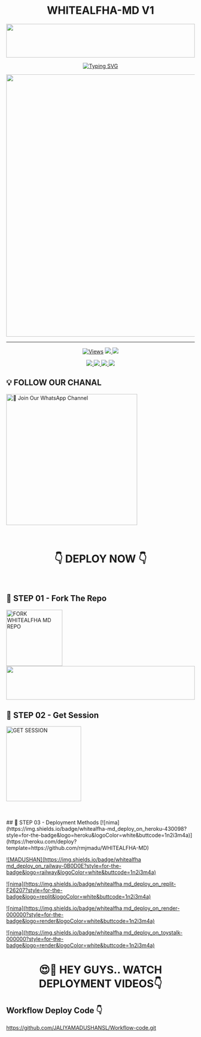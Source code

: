 
<h1 align="center">WHITEALFHA-MD V1</h1>

<img src="https://i.imgur.com/dBaSKWF.gif" height="90" width="100%">

<p align="center">
<a href="https://git.io/typing-svg"><img src="https://readme-typing-svg.demolab.com?font=Fira+Code&weight=700&size=33&pause=1000&color=5513F7&width=435&lines=WHITEALFHA+MD+WHATSAPP+BOT" alt="Typing SVG" /></a>
</p>
<p align="center">
<a href="https://github.com/rmjmadu">
    <img src="https://i.ibb.co/YjdvYzc/file-Dk-CNr-FLShv-Gyty-Qux-Tr-N1x-Eo.webp"  width="700px">
</a>
<hr>


<p align="center">

  <a href="https://github.com/rmjmadu/WHITEALFHA-MD-V1">
    <img src="https://hits.seeyoufarm.com/api/count/incr/badge.svg?url=https%3A%2F%2Fgithub.com%2Frmjmadu%2FWHITEALFHA-MD-NEW&count_bg=%2379C83D&title_bg=%23555555&icon=gitpod.svg&icon_color=%23E7E7E7&title=Views&edge_flat=false" alt="Views"/></a>
  
  </a>
  <a href="https://github.com/VajiraTech/VAJIRA-MD-NEW/fork">
    <img src="https://img.shields.io/github/forks/VajiraTech/VAJIRA-MD-NEW?label=Fork&style=social">
    
  </a>
  <a href="https://github.com/rmjmadu/WHITEALFHA-MD/stargazers">
    <img src="https://img.shields.io/github/stars/rmjmadu/WHITEALFHA-MD?style=social">
  </a>
</p>

<p align="center">
  <a href="https://github.com/rmjmadu/WHITEALFHA-MD">
    <img src="https://img.shields.io/github/repo-size/rmjmadu/WHITEALFHA-MD?color=purple&label=Repo%20Size&style=plastic">

  </a>
  <a href="https://github.com/rmjmadu/WHITEALFHA-MD">
    <img src="https://img.shields.io/github/license/rmjmadu/WHITEALFHA-MD-NEW?color=purple&label=License&style=plastic">

  </a>
  <a href="https://github.com/rmjmadu/WHITEALFHA-MD">
    <img src="https://img.shields.io/github/languages/top/VajiraTech/VAJIRA-MD-NEW?color=purple&label=Javascript&style=plastic">

  </a>
  <a href="https://github.com/rmjmadu/WHITEALFHA-MD">
    <img src="https://img.shields.io/static/v1?label=Author&message=madushan%20Rathnayake&color=purple&style=plastic">

  </a>
  </p>


  </a>
</p>

## 💡 FOLLOW OUR CHANAL

<a href="https://whatsapp.com/channel/0029VaoNmHJ4tRrvawED5o3c"><img src="https://img.shields.io/badge/Join%20Our%20WhatsApp%20Channel-blue" alt="📎 Join Our WhatsApp Channel" width="350"></a>

<br>

<div align="center">
 
  <h1>👇 DEPLOY NOW 👇</h1>
</div>

<br>

## 🎀 STEP 01 -  Fork The Repo

<a href="https://github.com/rmjmadu/WHITEALFHA-MD-NEW/fork"><img src="https://img.shields.io/badge/Fork%20Repo-blue" alt="FORK WHITEALFHA MD REPO" width="150"></a>
</br>
<img src="https://i.imgur.com/dBaSKWF.gif" height="90" width="100%">
<br>

## 🎀 STEP 02 -  Get Session

<a href="https://pair-web-public.koyeb.app/"><img src="https://img.shields.io/badge/QR%20OR%20PAIR%20CODE-blue" alt="GET SESSION" width="200"></a>


<br>
<br>
## 🎀 STEP 03 -  Deployment Methods
[![nima](https://img.shields.io/badge/whitealfha-md_deploy_on_heroku-430098?style=for-the-badge&logo=heroku&logoColor=white&buttcode=1n2i3m4a)](https://heroku.com/deploy?template=https://github.com/rmjmadu/WHITEALFHA-MD)
  
[![MADUSHAN](https://img.shields.io/badge/whitealfha md_deploy_on_railway-0B0D0E?style=for-the-badge&logo=railway&logoColor=white&buttcode=1n2i3m4a)](https://railway.app?referralCode=WHITEALFHA-MD)
   
[![nima](https://img.shields.io/badge/whitealfha md_deploy_on_replit-F26207?style=for-the-badge&logo=replit&logoColor=white&buttcode=1n2i3m4a)](https://replit.com/)
   
[![nima](https://img.shields.io/badge/whitealfha md_deploy_on_render-000000?style=for-the-badge&logo=render&logoColor=white&buttcode=1n2i3m4a)](https://docs.render.com/free)

[![nima](https://img.shields.io/badge/whitealfha md_deploy_on_toystalk-000000?style=for-the-badge&logo=render&logoColor=white&buttcode=1n2i3m4a)](https://toystack.ai)


<div align="center">
 
  <h1>😍👀 HEY GUYS.. WATCH DEPLOYMENT VIDEOS👇</h1>
</div>


## Workflow Deploy Code 👇

https://github.com/JALIYAMADUSHANSL/Workflow-code.git

